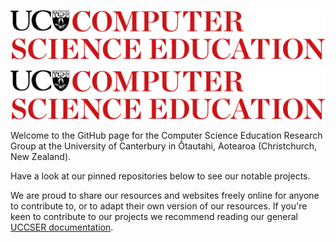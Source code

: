 ![Logo for the University of Canterbury Computer Science Education Research Group](profile/logo.png)

<picture>
  <source media="(prefers-color-scheme: dark)" srcset="profile/logo-white.png">
  <source media="(prefers-color-scheme: light)" srcset="profile/logo-colour.png">
  <img alt="Logo for the University of Canterbury Computer Science Education Research Group" src="profile/logo-colour.png">
</picture>

Welcome to the GitHub page for the Computer Science Education Research Group at the University of Canterbury in Ōtautahi, Aotearoa (Christchurch, New Zealand).

Have a look at our pinned repositories below to see our notable projects.

We are proud to share our resources and websites freely online for anyone to contribute to, or to adapt their own version of our resources.
If you're keen to contribute to our projects we recommend reading our general [UCCSER documentation](https://uccser.github.io/).
